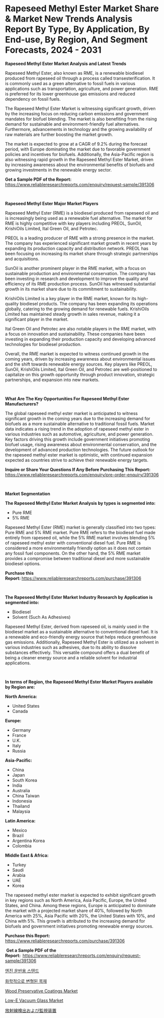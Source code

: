 <p><h1>Rapeseed Methyl Ester Market Share & Market New Trends Analysis Report By Type, By Application, By End-use, By Region, And Segment Forecasts, 2024 - 2031</h1></p><p><strong>Rapeseed Methyl Ester Market Analysis and Latest Trends</strong></p>
<p><p>Rapeseed Methyl Ester, also known as RME, is a renewable biodiesel produced from rapeseed oil through a process called transesterification. It is commonly used as a green alternative to fossil fuels in various applications such as transportation, agriculture, and power generation. RME is preferred for its lower greenhouse gas emissions and reduced dependency on fossil fuels.</p><p>The Rapeseed Methyl Ester Market is witnessing significant growth, driven by the increasing focus on reducing carbon emissions and government mandates for biofuel blending. The market is also benefiting from the rising demand for sustainable and environment-friendly fuel alternatives. Furthermore, advancements in technology and the growing availability of raw materials are further boosting the market growth.</p><p>The market is expected to grow at a CAGR of 9.2% during the forecast period, with Europe dominating the market due to favorable government policies and incentives for biofuels. Additionally, the Asia-Pacific region is also witnessing rapid growth in the Rapeseed Methyl Ester Market, driven by increasing awareness about the environmental benefits of biofuels and growing investments in the renewable energy sector.</p></p>
<p><strong>Get a Sample PDF of the Report:&nbsp;</strong> <a href="https://www.reliableresearchreports.com/enquiry/request-sample/391306">https://www.reliableresearchreports.com/enquiry/request-sample/391306</a></p>
<p>&nbsp;</p>
<p><strong>Rapeseed Methyl Ester Major Market Players</strong></p>
<p><p>Rapeseed Methyl Ester (RME) is a biodiesel produced from rapeseed oil and is increasingly being used as a renewable fuel alternative. The market for RME is highly competitive with key players including PREOL, SunOil, KrishiOils Limited, Ital Green Oil, and Petrotec.</p><p>PREOL is a leading producer of RME with a strong presence in the market. The company has experienced significant market growth in recent years by expanding its production capacity and distribution network. PREOL has been focusing on increasing its market share through strategic partnerships and acquisitions.</p><p>SunOil is another prominent player in the RME market, with a focus on sustainable production and environmental conservation. The company has been investing in research and development to improve the quality and efficiency of its RME production process. SunOil has witnessed substantial growth in its market share due to its commitment to sustainability.</p><p>KrishiOils Limited is a key player in the RME market, known for its high-quality biodiesel products. The company has been expanding its operations globally, catering to the growing demand for renewable fuels. KrishiOils Limited has maintained steady growth in sales revenue, making it a significant player in the market.</p><p>Ital Green Oil and Petrotec are also notable players in the RME market, with a focus on innovation and sustainability. These companies have been investing in expanding their production capacity and developing advanced technologies for biodiesel production.</p><p>Overall, the RME market is expected to witness continued growth in the coming years, driven by increasing awareness about environmental issues and the shift towards renewable energy sources. Key players like PREOL, SunOil, KrishiOils Limited, Ital Green Oil, and Petrotec are well-positioned to capitalize on this growth opportunity through product innovation, strategic partnerships, and expansion into new markets.</p></p>
<p>&nbsp;</p>
<p><strong>What Are The Key Opportunities For Rapeseed Methyl Ester Manufacturers?</strong></p>
<p><p>The global rapeseed methyl ester market is anticipated to witness significant growth in the coming years due to the increasing demand for biofuels as a more sustainable alternative to traditional fossil fuels. Market data indicates a rising trend in the adoption of rapeseed methyl ester in various industries such as automotive, agriculture, and power generation. Key factors driving this growth include government initiatives promoting biofuel usage, rising awareness about environmental conservation, and the development of advanced production technologies. The future outlook for the rapeseed methyl ester market is optimistic, with continued expansion expected as countries strive to achieve their renewable energy targets.</p></p>
<p><strong>Inquire or Share Your Questions If Any Before Purchasing This Report:</strong> <a href="https://www.reliableresearchreports.com/enquiry/pre-order-enquiry/391306">https://www.reliableresearchreports.com/enquiry/pre-order-enquiry/391306</a></p>
<p>&nbsp;</p>
<p><strong>Market Segmentation</strong></p>
<p><strong>The Rapeseed Methyl Ester Market Analysis by types is segmented into:</strong></p>
<p><ul><li>Pure RME</li><li>5% RME</li></ul></p>
<p><p>Rapeseed Methyl Ester (RME) market is generally classified into two types: Pure RME and 5% RME market. Pure RME refers to the biodiesel fuel made entirely from rapeseed oil, while the 5% RME market involves blending 5% of rapeseed methyl ester with conventional diesel fuel. Pure RME is considered a more environmentally friendly option as it does not contain any fossil fuel components. On the other hand, the 5% RME market provides a compromise between traditional diesel and more sustainable biodiesel options.</p></p>
<p><strong>Purchase this Report:&nbsp;</strong><a href="https://www.reliableresearchreports.com/purchase/391306">https://www.reliableresearchreports.com/purchase/391306</a></p>
<p>&nbsp;</p>
<p><strong>The Rapeseed Methyl Ester Market Industry Research by Application is segmented into:</strong></p>
<p><ul><li>Biodiesel</li><li>Solvent (Such As Adhesives)</li></ul></p>
<p><p>Rapeseed Methyl Ester, derived from rapeseed oil, is mainly used in the biodiesel market as a sustainable alternative to conventional diesel fuel. It is a renewable and eco-friendly energy source that helps reduce greenhouse gas emissions. Additionally, Rapeseed Methyl Ester is utilized as a solvent in various industries such as adhesives, due to its ability to dissolve substances effectively. This versatile compound offers a dual benefit of being a cleaner energy source and a reliable solvent for industrial applications.</p></p>
<p>&nbsp;</p>
<p><strong>In terms of Region, the Rapeseed Methyl Ester Market Players available by Region are:</strong></p>
<p>
    <p> <strong> North America: </strong>
        <ul>
            <li>United States</li>
            <li>Canada</li>
        </ul>
        </p> 
    <p> <strong> Europe: </strong>
        <ul>
            <li>Germany</li>
            <li>France</li>
            <li>U.K.</li>
            <li>Italy</li>
            <li>Russia</li>
        </ul>
        </p> 
    <p> <strong> Asia-Pacific: </strong>
        <ul>
            <li>China</li>
            <li>Japan</li>
            <li>South Korea</li>
            <li>India</li>
            <li>Australia</li>
            <li>China Taiwan</li>
            <li>Indonesia</li>
            <li>Thailand</li>
            <li>Malaysia</li>
        </ul>
        </p> 
    <p> <strong> Latin America: </strong>
        <ul>
            <li>Mexico</li>
            <li>Brazil</li>
            <li>Argentina Korea</li>
            <li>Colombia</li>
        </ul>
        </p> 
    <p> <strong> Middle East & Africa: </strong>
        <ul>
            <li>Turkey</li>
            <li>Saudi</li>
            <li>Arabia</li>
            <li>UAE</li>
            <li>Korea</li>
        </ul>
    </p>
    </p>
<p><p>The rapeseed methyl ester market is expected to exhibit significant growth in key regions such as North America, Asia Pacific, Europe, the United States, and China. Among these regions, Europe is anticipated to dominate the market with a projected market share of 40%, followed by North America with 25%, Asia Pacific with 20%, the United States with 10%, and China with 5%. This growth is attributed to the increasing demand for biofuels and government initiatives promoting renewable energy sources.</p></p>
<p><strong>Purchase this Report: </strong><a href="https://www.reliableresearchreports.com/purchase/391306">https://www.reliableresearchreports.com/purchase/391306</a></p>
<p>&nbsp;<strong>Get a Sample PDF of the Report:&nbsp;&nbsp;</strong><a href="https://www.reliableresearchreports.com/enquiry/request-sample/391306">https://www.reliableresearchreports.com/enquiry/request-sample/391306</a></p>
<p><strong></strong></p>
<p><p><a href="https://medium.com/@xvz497517413/%EC%97%94%EC%A7%84-%EC%9A%B4%EC%86%A1%EB%8C%80-%EC%8B%9C%EC%9E%A5%EC%9D%80-%EC%8B%9C%EC%9E%A5-%EC%A0%90%EC%9C%A0%EC%9C%A8-%EC%8B%9C%EC%9E%A5-%ED%8A%B8%EB%A0%8C%EB%93%9C-%EB%B0%8F-%EC%8B%9C%EC%9E%A5-%EC%84%B1%EC%9E%A5%EC%97%90-%EB%8C%80%ED%95%9C-%EC%A0%95%EB%B3%B4%EB%A5%BC-%EC%A0%9C%EA%B3%B5%ED%95%A9%EB%8B%88%EB%8B%A4-9a2eb1769580">엔진 운반용 스탠드</a></p><p><a href="https://medium.com/@xvz497517413/2024%EB%85%84%EB%B6%80%ED%84%B0-2031%EB%85%84%EA%B9%8C%EC%A7%80%EC%9D%98-%EA%B8%B0%EA%B0%84%EC%9D%84-%EB%8C%80%EC%83%81%EC%9C%BC%EB%A1%9C-%ED%95%9C-%ED%99%94%ED%95%99%EC%A0%81%EC%9C%BC%EB%A1%9C-%EC%88%98%EC%A0%95%EB%90%9C-%EB%AA%A9%EC%9E%AC-%EC%8B%9C%EC%9E%A5-%EB%B6%84%EC%84%9D-%EB%B0%8F-%EA%B7%9C%EB%AA%A8-%EC%98%88%EC%B8%A1-e446b208b760">화학적으로 변형된 목재</a></p><p><a href="https://view.publitas.com/reportprime-1/decoding-the-wood-preservative-coatings-market-a-deep-dive-into-the-latest-market-trends-market-segmentation-and-competitive-analysis/">Wood Preservative Coatings Market</a></p><p><a href="https://github.com/redneck06/Market-Research-Report-List-2/blob/main/low-e-vacuum-glass-market.md">Low-E Vacuum Glass Market</a></p><p><a href="https://medium.com/@cecuraprangm/%E6%94%BE%E5%B0%84%E7%B7%9A%E6%A4%9C%E5%87%BA%E3%81%8A%E3%82%88%E3%81%B3%E7%9B%A3%E8%A6%96%E8%A3%85%E7%BD%AE%E5%B8%82%E5%A0%B4-%E5%B8%82%E5%A0%B4cagr-%E5%B8%82%E5%A0%B4%E3%83%88%E3%83%AC%E3%83%B3%E3%83%89-%E3%81%8A%E3%82%88%E3%81%B3%E6%88%90%E9%95%B7%E6%88%A6%E7%95%A5%E3%81%AB%E9%96%A2%E3%81%99%E3%82%8B%E6%B4%9E%E5%AF%9F-05ecbaf1f086">放射線検出および監視装置</a></p></p>